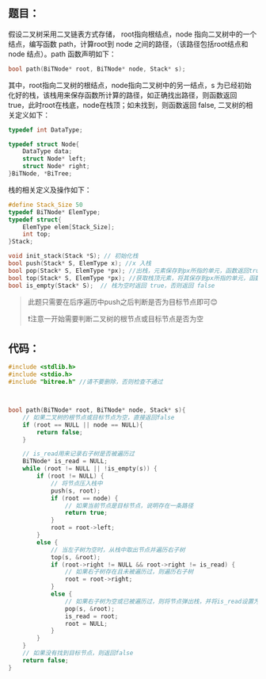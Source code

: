 ## 题目：

假设二叉树采用二叉链表方式存储， root指向根结点，node 指向二叉树中的一个结点，编写函数 path，计算root到 node 之间的路径，（该路径包括root结点和 node 结点）。path 函数声明如下：

```cpp
bool path(BiTNode* root, BiTNode* node, Stack* s);
```

其中，root指向二叉树的根结点，node指向二叉树中的另一结点，s 为已经初始化好的栈，该栈用来保存函数所计算的路径，如正确找出路径，则函数返回 true，此时root在栈底，node在栈顶；如未找到，则函数返回 false, 二叉树的相关定义如下：

```cpp
typedef int DataType;

typedef struct Node{
    DataType data;
    struct Node* left;
    struct Node* right;
}BiTNode, *BiTree;
```

栈的相关定义及操作如下：

```cpp
#define Stack_Size 50
typedef BiTNode* ElemType;
typedef struct{
    ElemType elem[Stack_Size];
    int top;
}Stack;

void init_stack(Stack *S); // 初始化栈
bool push(Stack* S, ElemType x); //x 入栈
bool pop(Stack* S, ElemType *px); //出栈，元素保存到px所指的单元，函数返回true,栈为空时返回 false
bool top(Stack* S, ElemType *px); //获取栈顶元素，将其保存到px所指的单元，函数返回true，栈满时返回 false
bool is_empty(Stack* S);  // 栈为空时返回 true，否则返回 false
```



>  此题只需要在后序遍历中push之后判断是否为目标节点即可😊
> 
> ❗注意一开始需要判断二叉树的根节点或目标节点是否为空



## 代码：

```cpp
#include <stdlib.h>
#include <stdio.h>
#include "bitree.h" //请不要删除，否则检查不通过



bool path(BiTNode* root, BiTNode* node, Stack* s){
    // 如果二叉树的根节点或目标节点为空，直接返回false
    if (root == NULL || node == NULL){
        return false;
    }

    // is_read用来记录右子树是否被遍历过
    BiTNode* is_read = NULL;
    while (root != NULL || !is_empty(s)) {
        if (root != NULL) {
            // 将节点压入栈中
            push(s, root);
            if (root == node) {
                // 如果当前节点是目标节点，说明存在一条路径
                return true;
            }
            root = root->left;
        }
        else {
            // 当左子树为空时，从栈中取出节点并遍历右子树
            top(s, &root);
            if (root->right != NULL && root->right != is_read) {
                // 如果右子树存在且未被遍历过，则遍历右子树
                root = root->right;
            }
            else {
                // 如果右子树为空或已被遍历过，则将节点弹出栈，并将is_read设置为当前节点
                pop(s, &root);
                is_read = root;
                root = NULL;
            }
        }
    }
    // 如果没有找到目标节点，则返回false
    return false;
}
```
